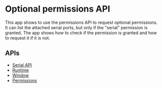 # Optional permissions API

This app shows to use the permissions API to request optional permissions. It can list the attached serial ports, but only if the "serial" permission is granted. The app shows how to check if the permission is granted and how to request it if it is not.

## APIs

* [Serial API](http://developer.chrome.com/apps/app.hardware.html#serial)
* [Runtime](http://developer.chrome.com/apps/app.runtime.html)
* [Window](http://developer.chrome.com/apps/app.window.html)
* [Permissions](http://developer.chrome.com/apps/permissions.html)
